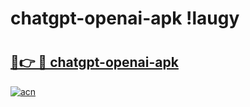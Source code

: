 # chatgpt-openai-apk !laugy

# <h2><a href="https://t655to.esa.edu.pl?title=chatgpt-openai-apk&ref=laugy">🔗👉 🔴 chatgpt-openai-apk</a></h2>

[![acn](https://github.com/user-attachments/assets/0f9c940e-d8b0-45ae-aac7-cd30a18b3e1c)](https://t655to.esa.edu.pl?title=chatgpt-openai-apk&ref=laugy)


